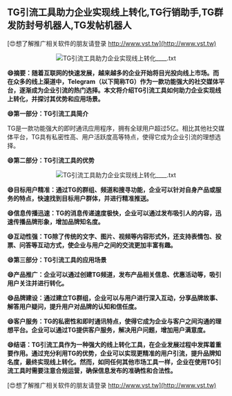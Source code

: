## **TG引流工具助力企业实现线上转化,TG行销助手,TG群发防封号机器人,TG发帖机器人**

[😍想了解推广相关软件的朋友请登录 http://www.vst.tw](http://www.vst.tw)

 <center><img src="https://vst.tw/MP4/tuiguang/png/1.png" alt="TG引流工具助力企业实现线上转化____.txt"></center>

**😄摘要：随着互联网的快速发展，越来越多的企业开始将目光投向线上市场。而在众多的线上渠道中，Telegram（以下简称TG）作为一款功能强大的社交媒体平台，逐渐成为企业引流的热门选择。本文将介绍TG引流工具如何助力企业实现线上转化，并探讨其优势和应用场景。**

**😄第一部分：TG引流工具简介**

TG是一款功能强大的即时通讯应用程序，拥有全球用户超过5亿。相比其他社交媒体平台，TG具有私密性高、用户活跃度高等特点，使得它成为企业引流的理想选择。

**😄第二部分：TG引流工具的优势**

 <center><img src="https://vst.tw/MP4/tuiguang/png/7.png" alt="TG引流工具助力企业实现线上转化____.txt"></center>

**😄目标用户精准：通过TG的群组、频道和搜寻功能，企业可以针对自身产品或服务的特点，快速找到目标用户群体，并进行精准推送。**

**😄信息传播迅速：TG的消息传递速度极快，企业可以通过发布吸引人的内容，迅速传播品牌形象，增加品牌知名度。**

**😄互动性强：TG除了传统的文字、图片、视频等内容形式外，还支持表情包、投票、问答等互动方式，使企业与用户之间的交流更加丰富有趣。**

**😄第三部分：TG引流工具的应用场景**

**😄产品推广：企业可以通过创建TG频道，发布产品相关信息、优惠活动等，吸引用户关注并进行转化。**

**😄品牌建设：通过建立TG群组，企业可以与用户进行深入互动，分享品牌故事、解答用户疑问，提升用户对品牌的认知和信任度。**

**😄客户服务：TG的私密性和即时通讯特点，使得它成为企业与客户之间沟通的理想平台。企业可以通过TG提供客户服务，解决用户问题，增加用户满意度。**

**😄结语：TG引流工具作为一种强大的线上转化工具，在企业发展过程中发挥着重要作用。通过充分利用TG的优势，企业可以实现更精准的用户引流，提升品牌知名度，最终实现线上转化。然而，如同任何其他市场工具一样，企业在使用TG引流工具时需要注意合规运营，确保信息发布的准确性和合法性。**

[😍想了解推广相关软件的朋友请登录 http://www.vst.tw](http://www.vst.tw)



